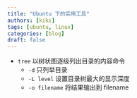```yaml
---
title: "Ubuntu 下的实用工具"
authors: [kiki]
tags: [ubuntu, linux]
categories: [blog]
draft: false
---
```


- `tree` 以树状图逐级列出目录的内容命令
  - `-d` 只列举目录
  - `-L level` 设置目录树最大的显示深度
  - `-o filename` 将结果输出到 filename
